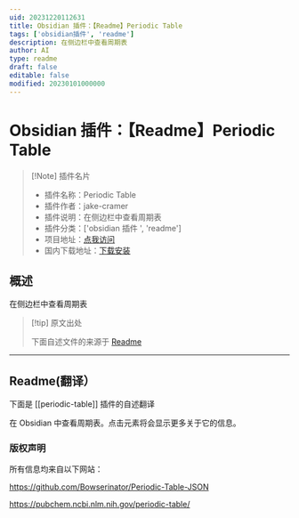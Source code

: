 ```yaml
---
uid: 20231220112631
title: Obsidian 插件：【Readme】Periodic Table
tags: ['obsidian插件', 'readme']
description: 在侧边栏中查看周期表
author: AI
type: readme
draft: false
editable: false
modified: 20230101000000
---
```


# Obsidian 插件：【Readme】Periodic Table

> [!Note] 插件名片
> - 插件名称：Periodic Table
> - 插件作者：jake-cramer
> - 插件说明：在侧边栏中查看周期表
> - 插件分类：['obsidian 插件 ', 'readme']
> - 项目地址：[点我访问](https://github.com/Jake-Cramer/Periodic-Table-Obsidian)
> - 国内下载地址：[下载安装](https://pkmer.cn/products/plugin/pluginMarket/?periodic-table)

## 概述

在侧边栏中查看周期表

> [!tip] 原文出处
>
>下面自述文件的来源于 [Readme](https://ghproxy.net/https://raw.githubusercontent.com/Jake-Cramer/Periodic-Table-Obsidian/main/README.md)

---

## Readme(翻译）

下面是 [[periodic-table]] 插件的自述翻译

在 Obsidian 中查看周期表。点击元素将会显示更多关于它的信息。

### 版权声明

所有信息均来自以下网站：

<https://github.com/Bowserinator/Periodic-Table-JSON>

<https://pubchem.ncbi.nlm.nih.gov/periodic-table/>
